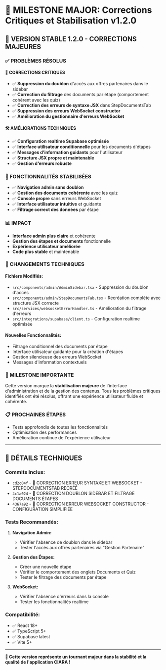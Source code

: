 # 🎉 MILESTONE MAJOR: Corrections Critiques et Stabilisation v1.2.0

## 🚀 VERSION STABLE 1.2.0 - CORRECTIONS MAJEURES

### ✅ PROBLÈMES RÉSOLUS

#### 🔧 **CORRECTIONS CRITIQUES**
- ✅ **Suppression du doublon** d'accès aux offres partenaires dans le sidebar
- ✅ **Correction du filtrage** des documents par étape (comportement cohérent avec les quiz)
- ✅ **Correction des erreurs de syntaxe JSX** dans StepDocumentsTab
- ✅ **Suppression des erreurs WebSocket constructor**
- ✅ **Amélioration du gestionnaire d'erreurs WebSocket**

#### 🛠️ **AMÉLIORATIONS TECHNIQUES**
- ✅ **Configuration realtime Supabase optimisée**
- ✅ **Interface utilisateur conditionnelle** pour les documents d'étapes
- ✅ **Messages d'information guidants** pour l'utilisateur
- ✅ **Structure JSX propre et maintenable**
- ✅ **Gestion d'erreurs robuste**

### 🎯 **FONCTIONNALITÉS STABILISÉES**
- ✅ **Navigation admin sans doublon**
- ✅ **Gestion des documents cohérente** avec les quiz
- ✅ **Console propre** sans erreurs WebSocket
- ✅ **Interface utilisateur intuitive** et guidante
- ✅ **Filtrage correct des données** par étape

### 📊 **IMPACT**
- **Interface admin plus claire** et cohérente
- **Gestion des étapes et documents** fonctionnelle
- **Expérience utilisateur améliorée**
- **Code plus stable** et maintenable

### 🔄 **CHANGEMENTS TECHNIQUES**

#### **Fichiers Modifiés:**
- `src/components/admin/AdminSidebar.tsx` - Suppression du doublon d'accès
- `src/components/admin/StepDocumentsTab.tsx` - Recréation complète avec structure JSX correcte
- `src/services/websocketErrorHandler.ts` - Amélioration du filtrage d'erreurs
- `src/integrations/supabase/client.ts` - Configuration realtime optimisée

#### **Nouvelles Fonctionnalités:**
- Filtrage conditionnel des documents par étape
- Interface utilisateur guidante pour la création d'étapes
- Gestion silencieuse des erreurs WebSocket
- Messages d'information contextuels

### 🎉 **MILESTONE IMPORTANTE**
Cette version marque la **stabilisation majeure** de l'interface d'administration et de la gestion des contenus. Tous les problèmes critiques identifiés ont été résolus, offrant une expérience utilisateur fluide et cohérente.

### 📋 **PROCHAINES ÉTAPES**
- Tests approfondis de toutes les fonctionnalités
- Optimisation des performances
- Amélioration continue de l'expérience utilisateur

---

## 📝 **DÉTAILS TECHNIQUES**

### **Commits Inclus:**
- `cd2c04f` - 🔧 CORRECTION ERREUR SYNTAXE ET WEBSOCKET - STEPDOCUMENTSTAB RECRÉÉ
- `4c1a024` - 🔧 CORRECTION DOUBLON SIDEBAR ET FILTRAGE DOCUMENTS ÉTAPES
- `4367a92` - 🔧 CORRECTION ERREUR WEBSOCKET CONSTRUCTOR - CONFIGURATION SIMPLIFIÉE

### **Tests Recommandés:**
1. **Navigation Admin:**
   - Vérifier l'absence de doublon dans le sidebar
   - Tester l'accès aux offres partenaires via "Gestion Partenaire"

2. **Gestion des Étapes:**
   - Créer une nouvelle étape
   - Vérifier le comportement des onglets Documents et Quiz
   - Tester le filtrage des documents par étape

3. **WebSocket:**
   - Vérifier l'absence d'erreurs dans la console
   - Tester les fonctionnalités realtime

### **Compatibilité:**
- ✅ React 18+
- ✅ TypeScript 5+
- ✅ Supabase latest
- ✅ Vite 5+

---

**🎯 Cette version représente un tournant majeur dans la stabilité et la qualité de l'application CIARA !** 